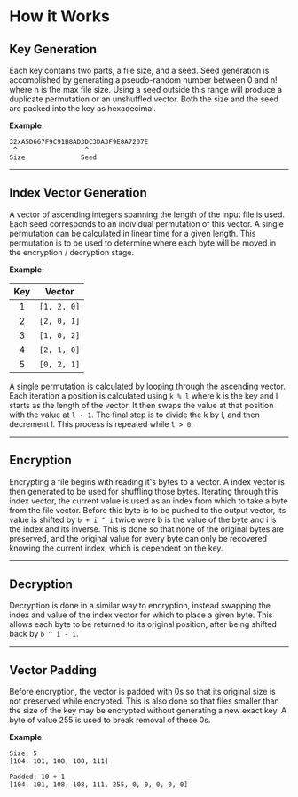 # How it Works

## **Key Generation**

Each key contains two parts, a file size, and a seed. Seed generation is accomplished by generating a pseudo-random number between 0 and n! where n is the max file size. Using a seed outside this range will produce a duplicate permutation or an unshuffled vector. Both the size and the seed are packed into the key as hexadecimal. 

**Example**:  

```
32xA5D667F9C91B8AD3DC3DA3F9E8A7207E
 ^                 ^
Size              Seed
```

---

## **Index Vector Generation**

A vector of ascending integers spanning the length of the input file is used. Each seed corresponds to an individual permutation of this vector. A single permutation can be calculated in linear time for a given length. This permutation is to be used to determine where each byte will be moved in the encryption / decryption stage.

**Example**:

| Key |    Vector   |
|:---:|-------------|
| 1   | `[1, 2, 0]` |
| 2   | `[2, 0, 1]` |
| 3   | `[1, 0, 2]` |
| 4   | `[2, 1, 0]` |
| 5   | `[0, 2, 1]` |

A single permutation is calculated by looping through the ascending vector. Each iteration a position is calculated using `k % l` where k is the key and l starts as the length of the vector. It then swaps the value at that position with the value at `l - 1`. The final step is to divide the k by l, and then decrement l. This process is repeated while `l > 0`.

--- 

## **Encryption**

Encrypting a file begins with reading it's bytes to a vector. A index vector is then generated to be used for shuffling those bytes. Iterating through this index vector, the current value is used as an index from which to take a byte from the file vector. Before this byte is to be pushed to the output vector, its value is shifted by `b + i ^ i` twice were b is the value of the byte and i is the index and its inverse. This is done so that none of the original bytes are preserved, and the original value for every byte can only be recovered knowing the current index, which is dependent on the key.

---

## **Decryption**

Decryption is done in a similar way to encryption, instead swapping the index and value of the index vector for which to place a given byte. This allows each byte to be returned to its original position, after being shifted back by `b ^ i - i`.

---

## **Vector Padding**

Before encryption, the vector is padded with 0s so that its original size is not preserved while encrypted. This is also done so that files smaller than the size of the key may be encrypted without generating a new exact key. A byte of value 255 is used to break removal of these 0s.

**Example**:  
```
Size: 5
[104, 101, 108, 108, 111]

Padded: 10 + 1
[104, 101, 108, 108, 111, 255, 0, 0, 0, 0, 0]
```
